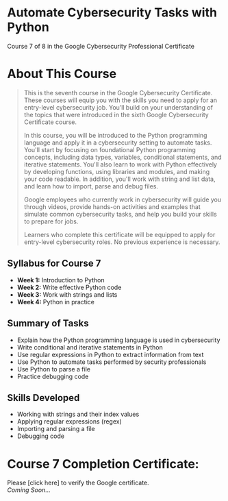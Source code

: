 # Automate Cybersecurity Tasks with Python
Course 7 of 8 in the Google Cybersecurity Professional Certificate
# About This Course
> This is the seventh course in the Google Cybersecurity Certificate. These courses will equip you with the skills you need to apply for an entry-level cybersecurity job. You’ll build on your understanding of the topics that were introduced in the sixth Google Cybersecurity Certificate course.
>
> In this course, you will be introduced to the Python programming language and apply it in a cybersecurity setting to automate tasks. You'll start by focusing on foundational Python programming concepts, including data types, variables, conditional statements, and iterative statements. You'll also learn to work with Python effectively by developing functions, using libraries and modules, and making your code readable. In addition, you'll work with string and list data, and learn how to import, parse and debug files.
>
> Google employees who currently work in cybersecurity will guide you through videos, provide hands-on activities and examples that simulate common cybersecurity tasks, and help you build your skills to prepare for jobs.
>
> Learners who complete this certificate will be equipped to apply for entry-level cybersecurity roles. No previous experience is necessary.
## Syllabus for Course 7
- **Week 1:** Introduction to Python
- **Week 2:** Write effective Python code
- **Week 3:** Work with strings and lists
- **Week 4:** Python in practice
## Summary of Tasks
- Explain how the Python programming language is used in cybersecurity
- Write conditional and iterative statements in Python
- Use regular expressions in Python to extract information from text
- Use Python to automate tasks performed by security professionals
- Use Python to parse a file
- Practice debugging code
## Skills Developed
- Working with strings and their index values
- Applying regular expressions (regex)
- Importing and parsing a file
- Debugging code
# Course 7 Completion Certificate:
Please [click here] to verify the Google certificate. <br>
*Coming Soon...*
